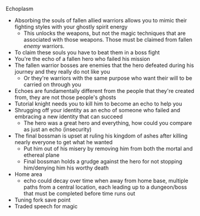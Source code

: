 Echoplasm
- Absorbing the souls of fallen allied warriors allows you to mimic their fighting styles with your ghostly spirit energy
	- This unlocks the weapons, but not the magic techniques that are associated with those weapons. Those must be claimed from fallen *enemy* warriors.
- To claim these souls you have to beat them in a boss fight
- You're the echo of a fallen hero who failed his mission
- The fallen warrior bosses are enemies that the hero defeated during his journey and they really do not like you
	- Or they're warriors with the same purpose who want their will to be carried on through you
- Echoes are fundamentally different from the people that they're created from, they are not those people's ghosts
- Tutorial knight needs you to kill him to become an echo to help you
- Shrugging off your identity as an echo of someone who failed and embracing a new identity that can succeed
	- The hero was a great hero and everything, how could you compare as just an echo (insecurity)
- The final bossman is upset at ruling his kingdom of ashes after killing nearly everyone to get what he wanted
	- Put him out of his misery by removing him from both the mortal and ethereal plane
	- Final bossman holds a grudge against the hero for not stopping him/denying him his worthy death
- Home area
	- echo could decay over time when away from home base, multiple paths from a central location, each leading up to a dungeon/boss that must be completed before time runs out
- Tuning fork save point
- Traded speech for magic